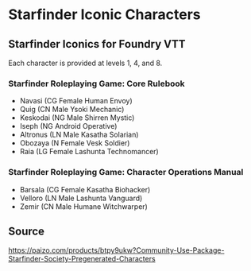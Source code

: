 # Starfinder Iconic Characters
## Starfinder Iconics for Foundry VTT
Each character is provided at levels 1, 4, and 8.

### Starfinder Roleplaying Game: Core Rulebook
* Navasi (CG Female Human Envoy) 
* Quig (CN Male Ysoki Mechanic)
* Keskodai (NG Male Shirren Mystic)
* Iseph (NG Android Operative)
* Altronus (LN Male Kasatha Solarian)
* Obozaya (N Female Vesk Soldier)
* Raia (LG Female Lashunta Technomancer)

### Starfinder Roleplaying Game: Character Operations Manual
* Barsala (CG Female Kasatha Biohacker)
* Velloro (LN Male Lashunta Vanguard)
* Zemir (CN Male Humane Witchwarper)

## Source
https://paizo.com/products/btpy9ukw?Community-Use-Package-Starfinder-Society-Pregenerated-Characters
